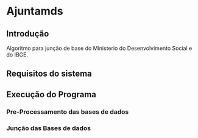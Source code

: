 # Ajuntamds
## Introdução
Algoritmo para junção de base do Ministerio do Desenvolvimento Social e do IBGE.

## Requisitos do sistema

## Execução do Programa

### Pre-Processamento das bases de dados

### Junção das Bases de dados

